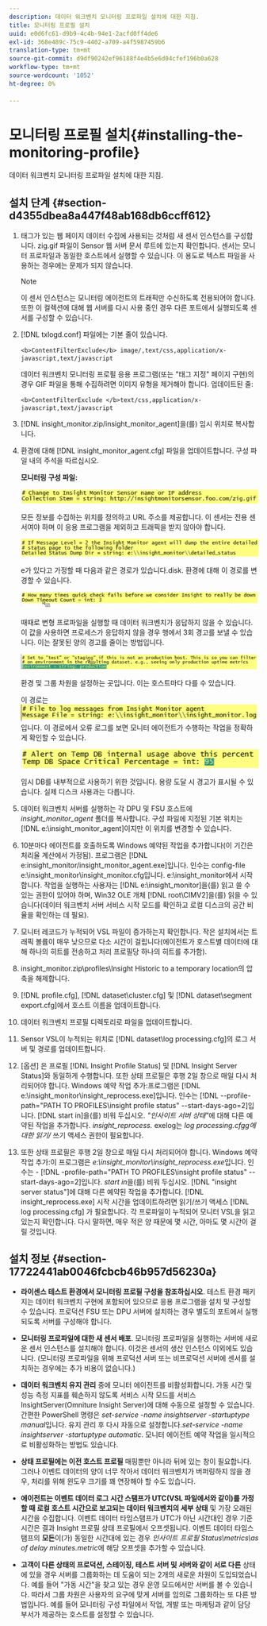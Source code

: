 ```yaml
---
description: 데이터 워크벤치 모니터링 프로파일 설치에 대한 지침.
title: 모니터링 프로필 설치
uuid: e0d6fc61-d9b9-4c4b-94e1-2acfd0ff4de6
exl-id: 368e489c-75c9-4402-a709-a4f5987459b6
translation-type: tm+mt
source-git-commit: d9df90242ef96188f4e4b5e6d04cfef196b0a628
workflow-type: tm+mt
source-wordcount: '1052'
ht-degree: 0%

---
```


# 모니터링 프로필 설치{#installing-the-monitoring-profile}

데이터 워크벤치 모니터링 프로파일 설치에 대한 지침.

## 설치 단계 {#section-d4355dbea8a447f48ab168db6ccff612}

1. 태그가 있는 웹 페이지 데이터 수집에 사용되는 것처럼 새 센서 인스턴스를 구성합니다. zig.gif 파일이 Sensor 웹 서버 문서 루트에 있는지 확인합니다. 센서는 모니터 프로파일과 동일한 호스트에서 실행할 수 있습니다. 이 용도로 텍스트 파일을 사용하는 경우에는 문제가 되지 않습니다.

   >[!NOTE]
   >
   >이 센서 인스턴스는 모니터링 에이전트의 트래픽만 수신하도록 전용되어야 합니다. 또한 이 컬렉션에 대해 웹 서버를 다시 사용 중인 경우 다른 포트에서 실행되도록 센서를 구성할 수 있습니다.

1. [!DNL txlogd.conf] 파일에는 기본 줄이 있습니다.

   ```
   <b>ContentFilterExclude</b> image/,text/css,application/x-javascript,text/javascript
   ```

   데이터 워크벤치 모니터링 프로필 응용 프로그램(또는 &quot;태그 지정&quot; 페이지 구현)의 경우 GIF 파일을 통해 수집하려면 이미지 유형을 제거해야 합니다. 업데이트된 줄:

   ```
   <b>ContentFilterExclude </b>text/css,application/x-javascript,text/javascript
   ```

1. [!DNL insight_monitor.zip/insight_monitor_agent]을(를) 임시 위치로 복사합니다.
1. 환경에 대해 [!DNL insight_monitor_agent.cfg] 파일을 업데이트합니다. 구성 파일 내의 주석을 따르십시오.

   **모니터링 구성 파일:**

   ![](assets/monitor_agent_cfg_sensor.png)

   모든 정보를 수집하는 위치를 정의하고 URL 주소를 제공합니다. 이 센서는 전용 센서여야 하며 이 응용 프로그램을 제외하고 트래픽을 받지 않아야 합니다.

   ![](assets/monitor_agent_cfg_dump.png)

   e가 있다고 가정할 때 다음과 같은 경로가 있습니다.disk. 환경에 대해 이 경로를 변경할 수 있습니다.

   ![](assets/monitor_agent_cfg_quickcheck.png)

   때때로 변형 프로파일을 실행할 때 데이터 워크벤치가 응답하지 않을 수 있습니다. 이 값을 사용하면 프로세스가 응답하지 않을 경우 행에서 3회 경고를 보낼 수 있습니다. 이는 잘못된 양의 경고를 줄이는 방법입니다.

   ![](assets/monitor_agent_cfg_groups.png)

   환경 및 그룹 차원을 설정하는 곳입니다. 이는 호스트마다 다를 수 있습니다.

   이 경로는 ![](assets/monitor_agent_cfg_debug.png)입니다. 이 경로에서 오류 로그를 보면 모니터 에이전트가 수행하는 작업을 정확하게 확인할 수 있습니다.

   ![](assets/monitor_agent_cfg_tempdb.png)

   임시 DB를 내부적으로 사용하기 위한 것입니다. 용량 도달 시 경고가 표시될 수 있습니다. 실제 디스크 사용과는 다릅니다.

1. 데이터 워크벤치 서버를 실행하는 각 DPU 및 FSU 호스트에 *insight_monitor_agent* 폴더를 복사합니다. 구성 파일에 지정된 기본 위치는 [!DNL e:\insight_monitor_agent]이지만 이 위치를 변경할 수 있습니다.

1. 10분마다 에이전트를 호출하도록 Windows 예약된 작업을 추가합니다(이 기간은 처리율 계산에서 가정됨). 프로그램은 [!DNL e:insight_monitor/insight_monitor_agent.exe]입니다. 인수는 config-file e:\insight_monitor\insight_monitor.cfg입니다. e:\insight_monitor에서 시작합니다. 작업을 실행하는 사용자는 [!DNL e:\insight_monitor]을(를) 읽고 쓸 수 있는 권한이 있어야 하며, Win32 OLE 개체 [!DNL root\CIMV2]을(를) 읽을 수 있습니다(데이터 워크벤치 서버 서비스 시작 모드를 확인하고 로컬 디스크의 공간 비율을 확인하는 데 필요).

1. 모니터 레코드가 누적되어 VSL 파일이 증가하는지 확인합니다. 작은 설치에서는 트래픽 볼륨이 매우 낮으므로 다소 시간이 걸립니다(에이전트가 호스트별 데이터에 대해 하나의 히트를 전송하고 처리 프로필당 하나의 히트를 추가함).
1. insight_monitor.zip\profiles\Insight Historic to a temporary location의 압축을 해제합니다.
1. [!DNL profile.cfg], [!DNL dataset\cluster.cfg] 및 [!DNL dataset\segment export.cfg]에서 호스트 이름을 업데이트합니다.

1. 데이터 워크벤치 프로필 디렉토리로 파일을 업데이트합니다.
1. Sensor VSL이 누적되는 위치로 [!DNL dataset\log processing.cfg]의 로그 서버 및 경로를 업데이트합니다.
1. [옵션] 은 프로필  [!DNL Insight Profile Status] 및  [!DNL Insight Server Status]와 동일하게 수행합니다. 또한 상태 프로필은 후행 2일 창으로 매일 다시 처리되어야 합니다. Windows 예약 작업 추가:프로그램은 [!DNL e:\insight_monitor\insight_reprocess.exe]입니다. 인수는 [!DNL --profile-path="PATH TO PROFILES\insight profile status" --start-days-ago=2]입니다. [!DNL start in]을(를) 비워 두십시오. *&quot;인사이트 서버 상태&quot;*&#x200B;에 대해 다른 예약된 작업을 추가합니다. *insight_reprocess.* exelog는  *log processing.cfgg에 대한 읽기/* 쓰기 액세스 권한이 필요합니다.

1. 또한 상태 프로필은 후행 2일 창으로 매일 다시 처리되어야 합니다. Windows 예약 작업 추가:이 프로그램은 *e:\insight_monitor\insight_reprocess.exe*&#x200B;입니다. 인수는 - [!DNL -profile-path="PATH TO PROFILES\insight profile status" --start-days-ago=2]입니다. *start in*&#x200B;을(를) 비워 두십시오. [!DNL "insight server status"]에 대해 다른 예약된 작업을 추가합니다. [!DNL insight_reprocess.exe] 시작 시간을 업데이트하려면 읽기/쓰기 액세스 [!DNL log processing.cfg] 가 필요합니다. 각 프로파일이 누적되어 모니터 VSL을 읽고 있는지 확인합니다. 다시 말하면, 매우 적은 양 때문에 몇 시간, 아마도 몇 시간이 걸릴 것입니다.

## 설치 정보 {#section-17722441ab0046fcbcb46b957d56230a}

* **라이센스 테스트 환경에서 모니터링 프로필 구성을 참조하십시오**. 테스트 환경 패키지는 데이터 워크벤치 구현에 포함되어 있으므로 응용 프로그램을 설치 및 구성할 수 있습니다. 프로덕션 FSU 또는 DPU 서버에 설치하는 경우 별도의 포트에서 실행되도록 서버를 구성해야 합니다.
* **모니터링 프로파일에 대한 새 센서 배포**. 모니터링 프로파일을 실행하는 서버에 새로운 센서 인스턴스를 설치해야 합니다. 이것은 센서의 생산 인스턴스 이외에도 있습니다. (모니터링 프로파일을 위해 프로덕션 서버 또는 비프로덕션 서버에 센서를 설치하는 경우에는 추가 비용이 없습니다.)
* **데이터 워크벤치 유지 관리** 중에 모니터 에이전트를 비활성화합니다. 가동 시간 및 성능 측정 지표를 훼손하지 않도록 서비스 시작 모드를 서비스 InsightServer(Omniture Insight Server)에 대해 수동으로 설정할 수 있습니다. 간편한 PowerShell 명령은 *set-service -name insightserver -startuptype manual*&#x200B;입니다. 유지 관리 후 다시 자동으로 설정합니다.*set-service -name insightserver -startuptype automatic*. 모니터 에이전트 예약 작업을 일시적으로 비활성화하는 방법도 있습니다.
* **상태 프로필에는 이전 호스트 프로필** 매핑뿐만 아니라 뒤에 있는 창이 필요합니다. 그러나 이벤트 데이터의 양이 너무 작아서 데이터 워크벤치가 버퍼링하지 않을 경우, 처리를 위해 윈도우 크기를 꽤 연장해야 할 수도 있습니다.
* **에이전트는 이벤트 데이터 로그 시간 스탬프가 UTC(VSL 파일에서와 같이)를 가정할 때 로컬 호스트 시간으로 보고되는 데이터 워크벤치의 세부 상태** 및 가장 오래된 시간을 수집합니다. 이벤트 데이터 타임스탬프가 UTC가 아닌 시간대인 경우 기준 시간은 결과 Insight 프로필 상태 프로필에서 오프셋됩니다. 이벤트 데이터 타임스탬프의 **모든**&#x200B;이(가) 동일한 시간대에 있는 경우 *인사이트 프로필 Status\metrics\as of delay minutes.metric*&#x200B;에 해당 오프셋을 추가할 수 있습니다.

* **고객이 다른 상태의 프로덕션, 스테이징, 테스트 서버 및 서버와 같이 서로 다른** 상태에 있을 경우 서버를 그룹화하는 데 도움이 되는 2개의 새로운 차원이 도입되었습니다. 예를 들어 &quot;가동 시간&quot;을 찾고 있는 경우 운영 모드에서만 서버를 볼 수 있습니다. 따라서 그룹 차원은 사용자의 요구에 맞게 서버를 임의로 그룹화하는 또 다른 방법입니다. 예를 들어 모니터링 구성 파일에서 작업, 개발 또는 마케팅과 같이 담당 부서가 제공하는 호스트를 설정할 수 있습니다.
